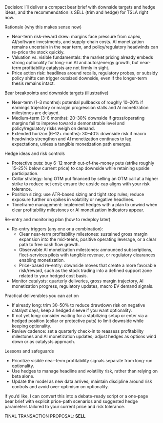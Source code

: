 Decision: I’ll deliver a compact bear brief with downside targets and hedge ideas, and the recommendation is SELL (trim and hedge) for TSLA right now.

Rationale (why this makes sense now)
- Near-term risk-reward skew: margins face pressure from capex, AI/software investments, and supply-chain costs. AI monetization remains uncertain in the near term, and policy/regulatory headwinds can re-price the stock quickly.
- Valuation vs. visible fundamentals: the market pricing already embeds strong optionality for long-run AI and autos/energy growth, but near-term profitability catalysts are not firmly in sight.
- Price action risk: headlines around recalls, regulatory probes, or subsidy policy shifts can trigger outsized downside, even if the longer-term thesis remains intact.

Bear breakpoints and downside targets (illustrative)
- Near-term (1–3 months): potential pullbacks of roughly 10–20% if earnings trajectory or margin progression stalls and AI monetization milestones are delayed.
- Medium-term (3–6 months): 20–30% downside if gross/operating margins fail to improve toward a demonstrable level and policy/regulatory risks weigh on demand.
- Extended horizon (6–12+ months): 30–40% downside risk if macro headwinds strengthen and AI monetization continues to lag expectations, unless a tangible monetization path emerges.

Hedge ideas and risk controls
- Protective puts: buy 6–12 month out-of-the-money puts (strike roughly 15–25% below current price) to cap downside while retaining upside participation.
- Collar strategy: long OTM put financed by selling an OTM call at a higher strike to reduce net cost; ensure the upside cap aligns with your risk tolerance.
- Position sizing: use ATR-based sizing and tight stop rules; reduce exposure further on spikes in volatility or negative headlines.
- Timeframe management: implement hedges with a plan to unwind when clear profitability milestones or AI monetization indicators appear.

Re-entry and monitoring plan (how to redeploy later)
- Re-entry triggers (any one or a combination):
  - Clear near-term profitability milestones: sustained gross margin expansion into the mid-teens, positive operating leverage, or a clear path to free cash flow growth.
  - Observable AI monetization milestones: announced subscriptions, fleet-services pilots with tangible revenue, or regulatory clearances enabling monetization.
  - Price-based re-entry: downside moves that create a more favorable risk/reward, such as the stock trading into a defined support zone related to your hedged cost basis.
- Monitor catalysts: quarterly deliveries, gross margin trajectory, AI monetization progress, regulatory updates, macro EV demand signals.

Practical deliverables you can act on
- If already long: trim 30–50% to reduce drawdown risk on negative catalyst days; keep a hedged sleeve if you want optionality.
- If not yet long: consider waiting for a stabilizing setup or enter via a hedged position (collar or protective puts) to limit downside while keeping optionality.
- Review cadence: set a quarterly check-in to reassess profitability milestones and AI monetization updates; adjust hedges as options wind down or as catalysts approach.

Lessons and safeguards
- Prioritize visible near-term profitability signals separate from long-run optionality.
- Use hedges to manage headline and volatility risk, rather than relying on beta alone.
- Update the model as new data arrives; maintain discipline around risk controls and avoid over-optimism on optionality.

If you’d like, I can convert this into a debate-ready script or a one-page bear brief with explicit price-path scenarios and suggested hedge parameters tailored to your current price and risk tolerance.

FINAL TRANSACTION PROPOSAL: **SELL**